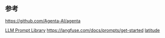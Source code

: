 ## 参考

https://github.com/Agenta-AI/agenta

[LLM Prompt Library](https://github.com/abilzerian/LLM-Prompt-Library)
https://langfuse.com/docs/prompts/get-started
[latitude](https://docs.latitude.so/guides/getting-started/introduction)